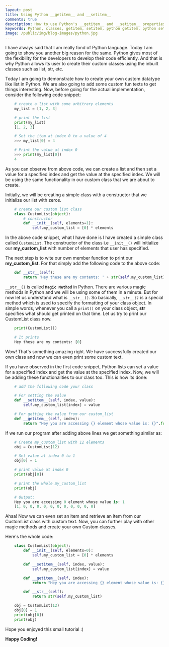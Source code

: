 ```yaml
---
layout: post
title: Using Python __getitem__ and __setitem__
comments: true
description: How to use Python's __getitem__ and __setitem__ properties
keywords: Python, classes, getitem, setitem, python getitem, python setitem, python magic methods, python omkar, omkar pathak getitem, omkar pathak setitem
image: /public/img/blog-images/python.jpg
---
```


I have always said that I am really fond of Python language. Today I am going to show you another big reason for the same. Python gives most of the flexibility for the developers to develop their code efficiently. And that is why Python allows its user to create their custom classes using the inbuilt classes such as list, str, etc.

Today I am going to demonstrate how to create your own custom datatype like list in Python. We are also going to add some custom fun texts to get things interesting. Now, before going for the actual implementation, consider the following code snippet:

```python
    # create a list with some arbitrary elements
    my_list = [1, 2, 3]

    # print the list
    print(my_list)
    [1, 2, 3]

    # Set the item at index 0 to a value of 4
    >>> my_list[0] = 4

    # Print the value at index 0
    >>> print(my_list[0])
    4
```

As you can observe from above code, we can create a list and then set a value for a specified index and get the value at the specified index. We will be using the same functionality in our custom class that we are about to create.

Initially, we will be creating a simple class with a constructor that we initialize our list with zeros.

```python
    # create our custom list class
    class CustomList(object):
        # constructor
        def __init__(self, elements=1):
            self.my_custom_list = [0] * elements
```

In the above code snippet, what I have done is I have created a simple class called `CustomList`. The constructor of the class i.e `__init__()` will initialize our **my_custom_list** with number of elements that user has specified.

The next step is to wite our own member function to print our **my_custom_list**. For that simply add the following code to the above code:

```python
    def __str__(self):
        return 'Hey these are my contents: ' + str(self.my_custom_list)
```

`__str__()` is called **`Magic Method`** in Python. There are various magic methods in Python and we will be using some of them in a minute. But for now let us understand what is `__str__()`. So basically, *`__str__()`* is a special method which is used to specify the formatting of your class object. In simple words, whenever you call a `print()` on your class object, __str__ specifies what should get printed on that time. Let us try to print our CustomList class now.

```python
    print(CustomList())

    # It prints
    Hey these are my contents: [0]
```

Wow! That's something amazing right. We have successfully created our own class and now we can even print some custom text.

If you have observed in the first code snippet, Python lists can set a value for a specified index and get the value at the specified index. Now, we will be adding these functionalities to our class too. This is how its done:

```python
    # add the following code your class

    # For setting the value
    def __setitem__(self, index, value):
        self.my_custom_list[index] = value

    # For getting the value from our custom_list
    def __getitem__(self, index):
        return "Hey you are accessing {} element whose value is: {}".format(index, self.my_custom_list[index])
```

If we run our program after adding above lines we get something similar as:

```python
    # Create my_custom_list with 12 elements
    obj = CustomList(12)

    # Set value at index 0 to 1
    obj[0] = 1

    # print value at index 0
    print(obj[0])

    # print the whole my_custom_list
    print(obj)

    # Output:
    Hey you are accessing 0 element whose value is: 1
    [1, 0, 0, 0, 0, 0, 0, 0, 0, 0, 0, 0]
```

Ahaa! Now we can even set an item and retrieve an item from our CustomList class with custom text. Now, you can further play with other magic methods and create your own Custom classes.

Here's the whole code:

```python
    class CustomList(object):
        def __init__(self, elements=0):
            self.my_custom_list = [0] * elements

        def __setitem__(self, index, value):
            self.my_custom_list[index] = value

        def __getitem__(self, index):
            return "Hey you are accessing {} element whose value is: {}".format(index, self.my_custom_list[index])

        def __str__(self):
            return str(self.my_custom_list)

    obj = CustomList(12)
    obj[0] = 1
    print(obj[0])
    print(obj)
```

Hope you enjoyed this small tutorial :)

**Happy Coding!**
